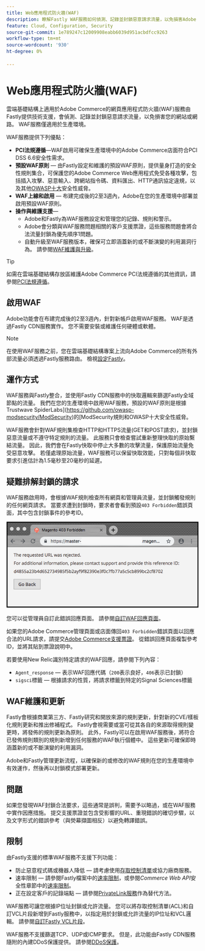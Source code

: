 ```yaml
---
title: Web應用程式防火牆(WAF)
description: 瞭解Fastly WAF服務如何偵測、記錄並封鎖惡意請求流量，以免損害Adobe Commerce網路或網站。
feature: Cloud, Configuration, Security
source-git-commit: 1e789247c12009908eabb6039d951acbdfcc9263
workflow-type: tm+mt
source-wordcount: '930'
ht-degree: 0%

---
```


# Web應用程式防火牆(WAF)

雲端基礎結構上適用於Adobe Commerce的網頁應用程式防火牆(WAF)服務由Fastly提供技術支援，會偵測、記錄並封鎖惡意請求流量，以免損害您的網站或網路。 WAF服務僅適用於生產環境。

WAF服務提供下列優點：

- **PCI法規遵循**—WAF啟用可確保生產環境中的Adobe Commerce店面符合PCI DSS 6.6安全性需求。
- **預設WAF原則** — 由Fastly設定和維護的預設WAF原則，提供量身打造的安全性規則集合，可保護您的Adobe Commerce Web應用程式免受各種攻擊，包括插入攻擊、惡意輸入、跨網站指令碼、資料匯出、HTTP通訊協定違規，以及其他[OWASP十大](https://owasp.org/www-project-top-ten/)安全性威脅。
- **WAF上線和啟用** — 布建完成後的2至3週內，Adobe在您的生產環境中部署並啟用預設WAF原則。
- **操作與維護支援**—
   - Adobe和Fastly為WAF服務設定和管理您的記錄、規則和警示。
   - Adobe會分類與WAF服務問題相關的客戶支援票證，這些服務問題會將合法流量封鎖為優先順序1問題。
   - 自動升級至WAF服務版本，確保可立即涵蓋新的或不斷演變的利用漏洞行為。 請參閱[WAF維護與升級](#waf-maintenance-and-updates)。

>[!TIP]
>
>如需在雲端基礎結構存放區維護Adobe Commerce PCI法規遵循的其他資訊，請參閱[PCI法規遵循](https://business.adobe.com/products/magento/pci-compliance.html)。

## 啟用WAF

Adobe功能會在布建完成後的2至3週內，針對新帳戶啟用WAF服務。 WAF是透過Fastly CDN服務實作。 您不需要安裝或維護任何硬體或軟體。

>[!NOTE]
>
>在使用WAF服務之前，您在雲端基礎結構專案上流向Adobe Commerce的所有外部流量必須透過Fastly服務路由。 檢視[設定Fastly](fastly-configuration.md)。

## 運作方式

WAF服務與Fastly整合，並使用Fastly CDN服務中的快取邏輯來篩選Fastly全域節點的流量。 我們在您的生產環境中啟用WAF服務，預設的WAF原則是根據Trustwave SpiderLabs](https://github.com/owasp-modsecurity/ModSecurity)的[ModSecurity規則和OWASP十大安全性威脅。

WAF服務會針對WAF規則集檢查HTTP和HTTPS流量(GET和POST請求)，並封鎖惡意流量或不遵守特定規則的流量。 此服務只會檢查嘗試重新整理快取的原始繫結流量。 因此，我們會在Fastly快取中停止大多數的攻擊流量，保護原始流量免受惡意攻擊。 若僅處理原始流量，WAF服務可以保留快取效能，只對每個非快取要求引進估計為1.5毫秒至20毫秒的延遲。

## 疑難排解封鎖的請求

WAF服務啟用時，會根據WAF規則檢查所有網頁和管理員流量，並封鎖觸發規則的任何網頁請求。 當要求遭到封鎖時，要求者會看到預設`403 Forbidden`錯誤頁面，其中包含封鎖事件的參考ID。

![WAF錯誤頁面](../../assets/cdn/fastly-waf-403-error.png)

您可以從管理員自訂此錯誤回應頁面。 請參閱[自訂WAF回應頁面](fastly-custom-response.md#customize-the-waf-error-page)。

如果您的Adobe Commerce管理頁面或店面傳回`403 Forbidden`錯誤頁面以回應合法的URL請求，請提交[Adobe Commerce支援票證](https://experienceleague.adobe.com/docs/commerce-knowledge-base/kb/help-center-guide/magento-help-center-user-guide.html#submit-ticket)。 從錯誤回應頁面複製參考ID，並將其貼到票證說明中。

若要使用New Relic識別特定請求的WAF回應，請參閱下列內容：

- `Agent_response` — 表示WAF回應代碼（`200`表示良好，`406`表示已封鎖）
- `sigsci`標籤 — 根據請求的性質，將請求標籤到特定的Signal Sciences標籤

## WAF維護和更新

Fastly會根據商業第三方、Fastly研究和開放來源的規則更新，針對新的CVE/樣板化規則更新和推出修補程式。 Fastly會視需要或當可從其各自的來源取得規則變更時，將發佈的規則更新為原則。 此外，Fastly可以在啟用WAF服務後，將符合已發佈規則類別的規則新增到任何服務的WAF執行個體中。 這些更新可確保即時涵蓋新的或不斷演變的利用漏洞。

Adobe和Fastly管理更新流程，以確保新的或修改的WAF規則在您的生產環境中有效運作，然後再以封鎖模式部署更新。

## 問題

如果您發現WAF封鎖合法要求，這些通常是誤判，需要予以略過，或在WAF服務中實作因應措施。 提交支援票證並包含受影響的URL、重現錯誤的確切步驟，以及文字形式的錯誤參考（與熒幕擷圖相反）以避免轉譯錯誤。

## 限制

由Fastly支援的標準WAF服務不支援下列功能：

- 防止惡意程式碼或機器人降低 — 請考慮使用[存取控制清單](./fastly-vcl-allowlist.md)或協力廠商服務。
- 速率限制 — 請參閱Fastly檔案中的[速率限制](https://github.com/fastly/fastly-magento2/blob/master/Documentation/Guides/RATE-LIMITING.md)，或參閱&#x200B;_Commerce Web API_&#x200B;安全性章節中的[速率限制](https://developer.adobe.com/commerce/webapi/get-started/rate-limiting/)。
- 正在設定客戶的記錄端點 — 請參閱[PrivateLink服務](../development/privatelink-service.md)作為替代方法。

WAF服務可讓您根據IP位址封鎖或允許流量。 您可以將存取控制清單(ACL)和自訂VCL片段新增到Fastly服務中，以指定用於封鎖或允許流量的IP位址和VCL邏輯。 請參閱[自訂Fastly VCL片段](fastly-vcl-custom-snippets.md)。

WAF服務不支援篩選TCP、UDP或ICMP要求。 但是，此功能由Fastly CDN服務隨附的內建DDoS保護提供。 請參閱[DDoS保護](fastly.md#ddos-protection)。
